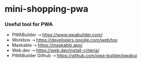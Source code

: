 # mini-shopping-pwa

### Useful tool for PWA  
- PWABuilder ⇢ https://www.pwabuilder.com/ <br>
- Workbox ⇢ https://developers.google.com/web/too <br>
- Maskable ⇢ https://maskable.app/<br>
- Web.dev  ⇢ https://web.dev/install-criteria/<br>
- PWABuilder Github ⇢ https://github.com/pwa-builder/pwabui<br>
